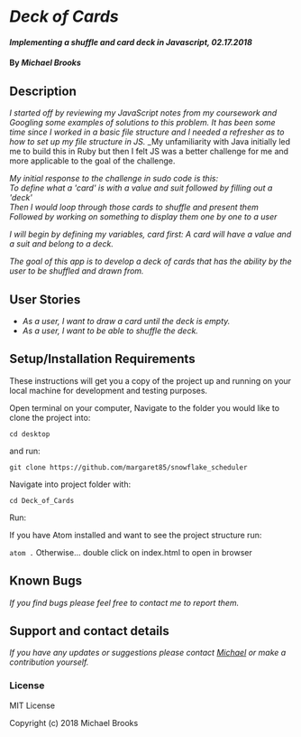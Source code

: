 # _Deck of Cards_

#### _Implementing a shuffle and card deck in Javascript, 02.17.2018_

#### By _Michael Brooks_

## Description

_I started off by reviewing my JavaScript notes from my coursework and Googling some examples of solutions to this problem.  It has been some time since I worked in a basic file structure and I needed a refresher as to how to set up my file structure in JS._
_My unfamiliarity with Java initially led me to build this in Ruby but then I felt JS was a better challenge for me and more applicable to the goal of the challenge.

_My initial response to the challenge in sudo code is this:  
To define what a 'card' is with a value and suit followed by filling out a 'deck'  
Then I would loop through those cards to shuffle and present them  
Followed by working on something to display them one by one to a user_

_I will begin by defining my variables, card first:  A card will have a value and a suit and belong to a deck._


_The goal of this app is to develop a deck of cards that has the ability by the user to be shuffled and drawn from._

## User Stories

* _As a user, I want to draw a card until the deck is empty._
* _As a user, I want to be able to shuffle the deck._

## Setup/Installation Requirements

These instructions will get you a copy of the project up and running on your local machine for development and testing purposes.

Open terminal on your computer,
Navigate to the folder you would like to clone the project into:

`cd desktop`

and run:

`git clone https://github.com/margaret85/snowflake_scheduler`

Navigate into project folder with:

`cd Deck_of_Cards`

Run:

If you have Atom installed and want to see the project structure run:

`atom .` Otherwise... double click on index.html to open in browser

## Known Bugs

_If you find bugs please feel free to contact me to report them._

## Support and contact details

_If you have any updates or suggestions please contact [Michael] or make a contribution yourself._

[Michael]: mailto:mikealphabravo1982@gmail.com

### License

MIT License

Copyright (c) 2018 Michael Brooks
